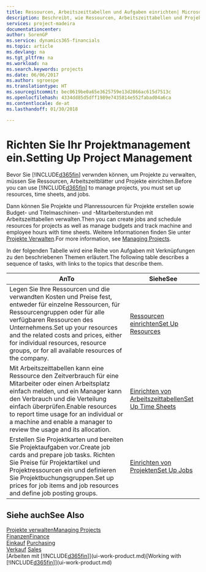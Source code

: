 ```yaml
---
title: Ressourcen, Arbeitszeittabellen und Aufgaben einrichten| Microsoft Docs
description: Beschreibt, wie Ressourcen, Arbeitszeittabellen und Projekte eingerichtet werden, um Projekte zu verwalten.
services: project-madeira
documentationcenter: 
author: SorenGP
ms.service: dynamics365-financials
ms.topic: article
ms.devlang: na
ms.tgt_pltfrm: na
ms.workload: na
ms.search.keywords: projects
ms.date: 06/06/2017
ms.author: sgroespe
ms.translationtype: HT
ms.sourcegitcommit: bec0619be0a65e3625759e13d2866ac615d7513c
ms.openlocfilehash: 4334dd85d5dff1989e7435814e552fabad04a6ca
ms.contentlocale: de-at
ms.lasthandoff: 01/30/2018

---
```

# <a name="setting-up-project-management"></a><span data-ttu-id="566d8-103">Richten Sie Ihr Projektmanagement ein.</span><span class="sxs-lookup"><span data-stu-id="566d8-103">Setting Up Project Management</span></span>
<span data-ttu-id="566d8-104">Bevor Sie [!INCLUDE[d365fin](includes/d365fin_md.md)] verwnden können, um Projekte zu verwalten, müssen Sie Ressourcen, Arbeitszeitblätter und Projekte einrichten.</span><span class="sxs-lookup"><span data-stu-id="566d8-104">Before you can use [!INCLUDE[d365fin](includes/d365fin_md.md)] to manage projects, you must set up resources, time sheets, and jobs.</span></span>

<span data-ttu-id="566d8-105">Dann können Sie Projekte und Planressourcen für Projekte erstellen sowie Budget- und Titelmaschinen- und -Mitarbeiterstunden mit Arbeitszeittabellen verwalten.</span><span class="sxs-lookup"><span data-stu-id="566d8-105">Then you can create jobs and schedule resources for projects as well as manage budgets and track machine and employee hours with time sheets.</span></span> <span data-ttu-id="566d8-106">Weitere Informationen finden Sie unter [Projekte Verwalten](projects-manage-projects.md).</span><span class="sxs-lookup"><span data-stu-id="566d8-106">For more information, see [Managing Projects](projects-manage-projects.md).</span></span>  

<span data-ttu-id="566d8-107">In der folgenden Tabelle wird eine Reihe von Aufgaben mit Verknüpfungen zu den beschriebenen Themen erläutert.</span><span class="sxs-lookup"><span data-stu-id="566d8-107">The following table describes a sequence of tasks, with links to the topics that describe them.</span></span>

| <span data-ttu-id="566d8-108">An</span><span class="sxs-lookup"><span data-stu-id="566d8-108">To</span></span> | <span data-ttu-id="566d8-109">Siehe</span><span class="sxs-lookup"><span data-stu-id="566d8-109">See</span></span> |
| --- | --- |
| <span data-ttu-id="566d8-110">Legen Sie Ihre Ressourcen und die verwandten Kosten und Preise fest, entweder für einzelne Ressourcen, für Ressourcengruppen oder für alle verfügbaren Ressourcen des Unternehmens.</span><span class="sxs-lookup"><span data-stu-id="566d8-110">Set up your resources and the related costs and prices, either for individual resources, resource groups, or for all available resources of the company.</span></span> |[<span data-ttu-id="566d8-111">Ressourcen einrichten</span><span class="sxs-lookup"><span data-stu-id="566d8-111">Set Up Resources</span></span>](projects-how-setup-resources.md) |
| <span data-ttu-id="566d8-112">Mit Arbeitszeittabellen kann eine Ressource den Zeitverbrauch für eine Mitarbeiter oder einen Arbeitsplatz einfach melden, und ein Manager kann den Verbrauch und die Verteilung einfach überprüfen.</span><span class="sxs-lookup"><span data-stu-id="566d8-112">Enable resources to report time usage for an individual or a machine and enable a manager to review the usage and its allocation.</span></span> |[<span data-ttu-id="566d8-113">Einrichten von Arbeitszeittabellen</span><span class="sxs-lookup"><span data-stu-id="566d8-113">Set Up Time Sheets</span></span>](projects-how-setup-time-sheets.md) |
| <span data-ttu-id="566d8-114">Erstellen Sie Projektkarten und bereiten Sie Projektaufgaben vor.</span><span class="sxs-lookup"><span data-stu-id="566d8-114">Create job cards and prepare job tasks.</span></span> <span data-ttu-id="566d8-115">Richten Sie Preise für Projektartikel und Projektressourcen ein und definieren Sie Projektbuchungsgruppen.</span><span class="sxs-lookup"><span data-stu-id="566d8-115">Set up prices for job items and job resources and define job posting groups.</span></span> |[<span data-ttu-id="566d8-116">Einrichten von Projekten</span><span class="sxs-lookup"><span data-stu-id="566d8-116">Set Up Jobs</span></span>](projects-how-setup-jobs.md) |

## <a name="see-also"></a><span data-ttu-id="566d8-117">Siehe auch</span><span class="sxs-lookup"><span data-stu-id="566d8-117">See Also</span></span>
[<span data-ttu-id="566d8-118">Projekte verwalten</span><span class="sxs-lookup"><span data-stu-id="566d8-118">Managing Projects</span></span>](projects-manage-projects.md)  
[<span data-ttu-id="566d8-119">Finanzen</span><span class="sxs-lookup"><span data-stu-id="566d8-119">Finance</span></span>](finance.md)  
<span data-ttu-id="566d8-120">[Einkauf](purchasing-manage-purchasing.md)       </span><span class="sxs-lookup"><span data-stu-id="566d8-120">[Purchasing](purchasing-manage-purchasing.md)       </span></span>  
<span data-ttu-id="566d8-121">[Verkauf](sales-manage-sales.md)   </span><span class="sxs-lookup"><span data-stu-id="566d8-121">[Sales](sales-manage-sales.md)   </span></span>  
<span data-ttu-id="566d8-122">[Arbeiten mit [!INCLUDE[d365fin](includes/d365fin_md.md)]](ui-work-product.md)</span><span class="sxs-lookup"><span data-stu-id="566d8-122">[Working with [!INCLUDE[d365fin](includes/d365fin_md.md)]](ui-work-product.md)</span></span>  

